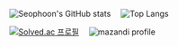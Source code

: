 

<!--
**Seophoon/Seophoon** is a ✨ _special_ ✨ repository because its `README.md` (this file) appears on your GitHub profile.

Here are some ideas to get you started:

- 🔭 I’m currently working on ...
- 🌱 I’m currently learning ...
- 👯 I’m looking to collaborate on ...
- 🤔 I’m looking for help with ...
- 💬 Ask me about ...
- 📫 How to reach me: ...
- 😄 Pronouns: ...
- ⚡ Fun fact: ...
-->
![Seophoon's GitHub stats](https://github-readme-stats.vercel.app/api?username=Seophoon)
 ![Top Langs](https://github-readme-stats.vercel.app/api/top-langs/?username=Seophoon&layout=compact)

[![Solved.ac 프로필](http://mazassumnida.wtf/api/v2/generate_badge?boj=ytlsgnstjq)](https://solved.ac/ytlsgnstjq)
 ![mazandi profile](http://mazandi.herokuapp.com/api?handle=ytlsgnstjq&theme=warm)

